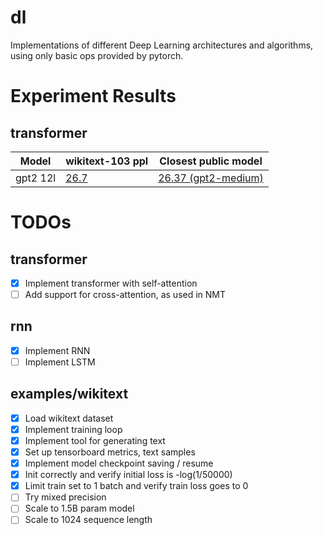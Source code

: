 # dl
Implementations of different Deep Learning architectures and algorithms, using only basic ops provided by pytorch.

# Experiment Results

## transformer

| Model | wikitext-103 ppl | Closest public model |
| ------- | --------- | ---- |
| gpt2 12l | [26.7](https://tensorboard.dev/experiment/1J35Jwg0RlSpOwVKgkqL4g/#scalars) | [26.37 (gpt2-medium)](https://paperswithcode.com/sota/language-modelling-on-wikitext-103?metric=Validation%20perplexity)


# TODOs

## transformer

- [x] Implement transformer with self-attention
- [ ] Add support for cross-attention, as used in NMT

## rnn

- [x] Implement RNN
- [ ] Implement LSTM

## examples/wikitext

- [x] Load wikitext dataset
- [x] Implement training loop
- [x] Implement tool for generating text
- [x] Set up tensorboard metrics, text samples
- [x] Implement model checkpoint saving / resume
- [x] Init correctly and verify initial loss is -log(1/50000)
- [x] Limit train set to 1 batch and verify train loss goes to 0
- [ ] Try mixed precision
- [ ] Scale to 1.5B param model
- [ ] Scale to 1024 sequence length
